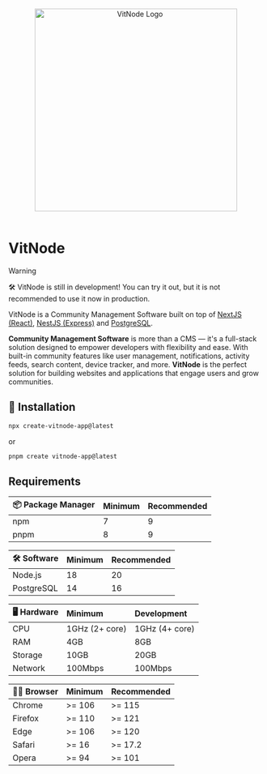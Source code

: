 <p align="center">
  <br>
  <a href="https://vitnode.com/" target="_blank">
    <picture>
      <source media="(prefers-color-scheme: dark)" srcset="https://raw.githubusercontent.com/VitNode/vitnode/canary/assets/vitnode_logo_dark.svg">
      <source media="(prefers-color-scheme: light)" srcset="https://raw.githubusercontent.com/VitNode/vitnode/canary/assets/vitnode_logo_light.svg">
      <img alt="VitNode Logo" src="https://raw.githubusercontent.com/VitNode/vitnode/canary/assets/vitnode_logo_light.svg" width="400">
    </picture>
  </a>
  <br>
  <br>
</p>

# VitNode

> [!WARNING]
> 🛠️ VitNode is still in development! You can try it out, but it is not recommended to use it now in production.

VitNode is a Community Management Software built on top of [NextJS (React)](https://nextjs.org/), [NestJS (Express)](https://nestjs.com/) and [PostgreSQL](https://www.postgresql.org/).

**Community Management Software** is more than a CMS — it's a full-stack solution designed to empower developers with flexibility and ease. With built-in community features like user management, notifications, activity feeds, search content, device tracker, and more. **VitNode** is the perfect solution for building websites and applications that engage users and grow communities.

## 🚀 Installation

```bash
npx create-vitnode-app@latest
```

or

```bash
pnpm create vitnode-app@latest
```

## Requirements

| 📦 Package Manager | Minimum | Recommended |
| :----------------- | :------ | :---------- |
| npm                | 7       | 9           |
| pnpm               | 8       | 9           |

| 🛠️ Software | Minimum | Recommended |
| :---------- | :------ | :---------- |
| Node.js     | 18      | 20          |
| PostgreSQL  | 14      | 16          |

| 🖥️ Hardware | Minimum        | Development    |
| :---------- | :------------- | :------------- |
| CPU         | 1GHz (2+ core) | 1GHz (4+ core) |
| RAM         | 4GB            | 8GB            |
| Storage     | 10GB           | 20GB           |
| Network     | 100Mbps        | 100Mbps        |

| 🧑‍💻 Browser | Minimum | Recommended |
| :--------- | :------ | :---------- |
| Chrome     | >= 106  | >= 115      |
| Firefox    | >= 110  | >= 121      |
| Edge       | >= 106  | >= 120      |
| Safari     | >= 16   | >= 17.2     |
| Opera      | >= 94   | >= 101      |
